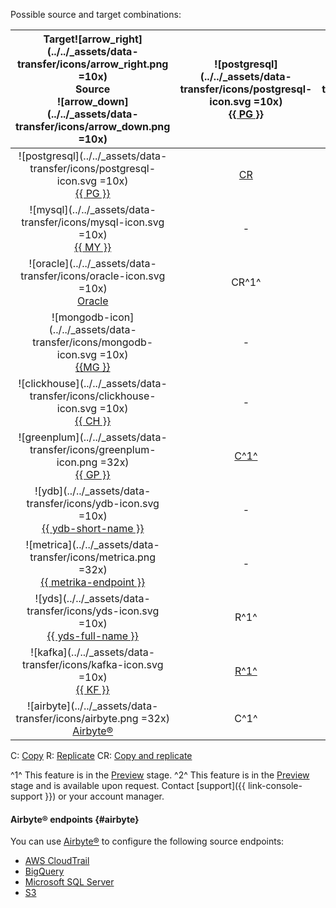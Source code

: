 Possible source and target combinations:



| Target![arrow_right](../../_assets/data-transfer/icons/arrow_right.png =10x)<br>Source<br>![arrow_down](../../_assets/data-transfer/icons/arrow_down.png =10x) | ![postgresql](../../_assets/data-transfer/icons/postgresql-icon.svg =10x)<br>[{{ PG }}](../../data-transfer/operations/endpoint/target/postgresql.md) | ![mysql](../../_assets/data-transfer/icons/mysql-icon.svg =10x)<br>[{{ MY }}](../../data-transfer/operations/endpoint/target/mysql.md) | ![mongodb](../../_assets/data-transfer/icons/mongodb-icon.svg =10x)<br>[{{ MG }}](../../data-transfer/operations/endpoint/target/mongodb.md) | ![clickhouse](../../_assets/data-transfer/icons/clickhouse-icon.svg =10x)<br>[{{ CH }}](../../data-transfer/operations/endpoint/target/clickhouse.md) | ![greenplum](../../_assets/data-transfer/icons/greenplum-icon.png =32x)<br>[{{ GP }}](../../data-transfer/operations/endpoint/target/greenplum.md) | ![ydb](../../_assets/data-transfer/icons/ydb-icon.svg =10x)<br>[{{ ydb-short-name }}](../../data-transfer/operations/endpoint/target/yandex-database.md) | ![object storage](../../_assets/data-transfer/icons/object-storage-icon.svg =10x)<br>[Object Storage](../../data-transfer/operations/endpoint/target/object-storage.md) | ![apache kafka](../../_assets/data-transfer/icons/kafka-icon.svg =10x)<br>[Apache Kafka](../../data-transfer/operations/endpoint/target/kafka.md) | ![yds](../../_assets/data-transfer/icons/yds-icon.svg =10x)<br>[YDS](../../data-transfer/operations/endpoint/target/data-streams.md) | ![elasticsearch](../../_assets/data-transfer/icons/elasticsearch-icon.png =32x)<br>[{{ ES }}](../../data-transfer/operations/endpoint/target/elasticsearch.md) | ![opensearch](../../_assets/data-transfer/icons/opensearch-icon.png =32x)<br>[{{ OS }}](../../data-transfer/operations/endpoint/target/opensearch.md) | ![arrow_left](../../_assets/data-transfer/icons/arrow_left.png =10x)Target<br>Source<br>![arrow_down](../../_assets/data-transfer/icons/arrow_down.png =10x) |
|:--------------------------------------------------------------------------------------------------------------------------------------------------------------:|:-----------------------------------------------------------------------------------------------------------------------------------------------------:|:--------------------------------------------------------------------------------------------------------------------------------------:|:--------------------------------------------------------------------------------------------------------------------------------------------:|:-----------------------------------------------------------------------------------------------------------------------------------------------------:|:--------------------------------------------------------------------------------------------------------------------------------------------------:|:--------------------------------------------------------------------------------------------------------------------------------------------------------:|:-----------------------------------------------------------------------------------------------------------------------------------------------------------------------:|:-------------------------------------------------------------------------------------------------------------------------------------------------:|:------------------------------------------------------------------------------------------------------------------------------------:|:--------------------------------------------------------------------------------------------------------------------------------------------------------------:|:-----------------------------------------------------------------------------------------------------------------------------------------------------:|:------------------------------------------------------------------------------------------------------------------------------------------------------------:|
|     ![postgresql](../../_assets/data-transfer/icons/postgresql-icon.svg =10x)<br>[{{ PG }}](../../data-transfer/operations/endpoint/source/postgresql.md)      |                                                [CR](../../data-transfer/tutorials/managed-postgresql)                                                 |                                                                   -                                                                    |                                                                      -                                                                       |                                                [CR](../../data-transfer/tutorials/rdbms-to-clickhouse)                                                |                                             [C^1^](../../data-transfer/tutorials/managed-greenplum.md)                                             |                                                   [CR^1^](../../data-transfer/tutorials/mpg-to-ydb.md)                                                   |                                                       [C^1^](../../data-transfer/tutorials/mpg-to-objstorage.md)                                                        |                                                  [CR](../../data-transfer/tutorials/cdc-mpg.md)                                                   |                                         [CR^1^](../../data-transfer/tutorials/mpg-to-yds.md)                                         |                                                                              C^2^                                                                              |                                                                         C^2^                                                                          |    ![postgresql](../../_assets/data-transfer/icons/postgresql-icon.svg =10x)<br>[{{ PG }}](../../data-transfer/operations/endpoint/source/postgresql.md)     |
|             ![mysql](../../_assets/data-transfer/icons/mysql-icon.svg =10x)<br>[{{ MY }}](../../data-transfer/operations/endpoint/source/mysql.md)             |                                                                           -                                                                           |                                           [C](../../data-transfer/tutorials/managed-mysql)R                                            |                                                                      -                                                                       |                                                [CR](../../data-transfer/tutorials/mysql-to-clickhouse)                                                |                                                                         -                                                                          |                                              [CR^1^](../../data-transfer/tutorials/managed-mysql-to-ydb.md)                                              |                                                       [C^1^](../../data-transfer/tutorials/mmy-objs-migration.md)                                                       |                                                  [CR](../../data-transfer/tutorials/cdc-mmy.md)                                                   |                                         [CR^1^](../../data-transfer/tutorials/mmy-to-yds.md)                                         |                                                                               -                                                                                |                                                                           -                                                                           |            ![mysql](../../_assets/data-transfer/icons/mysql-icon.svg =10x)<br>[{{ MY }}](../../data-transfer/operations/endpoint/source/mysql.md)            |
|            ![oracle](../../_assets/data-transfer/icons/oracle-icon.svg =10x)<br>[Oracle](../../data-transfer/operations/endpoint/source/oracle.md)             |                                                                         CR^1^                                                                         |                                                                   -                                                                    |                                                                      -                                                                       |                                                                         CR^1^                                                                         |                                                                         -                                                                          |                                                                            -                                                                             |                                                                                    -                                                                                    |                                                                         -                                                                         |                                                                  -                                                                   |                                                                               -                                                                                |                                                                           -                                                                           |           ![oracle](../../_assets/data-transfer/icons/oracle-icon.svg =10x)<br>[Oracle](../../data-transfer/operations/endpoint/source/oracle.md)            |
|        ![mongodb-icon](../../_assets/data-transfer/icons/mongodb-icon.svg =10x)<br>[{{MG }}](../../data-transfer/operations/endpoint/source/mongodb.md)        |                                                                           -                                                                           |                                                                   -                                                                    |                                            [CR](../../data-transfer/tutorials/managed-mongodb.md)                                            |                                                                           -                                                                           |                                                                         -                                                                          |                                                                            -                                                                             |                                                                                  C^1^                                                                                   |                                                                         -                                                                         |                                                                  -                                                                   |                                                                               -                                                                                |                                                                           -                                                                           |      ![mongodb-icon](../../_assets/data-transfer/icons/mongodb-icon.svg =10x)<br>[{{ MG }}](../../data-transfer/operations/endpoint/source/mongodb.md)       |
|     ![clickhouse](../../_assets/data-transfer/icons/clickhouse-icon.svg =10x)<br>[{{ CH }}](../../data-transfer/operations/endpoint/source/clickhouse.md)      |                                                                           -                                                                           |                                                                   -                                                                    |                                                                      -                                                                       |                                                 [C](../../data-transfer/tutorials/managed-clickhouse)                                                 |                                                                         -                                                                          |                                                                            -                                                                             |                                                                                    -                                                                                    |                                                                         -                                                                         |                                                                  -                                                                   |                                                                               -                                                                                |                                                                           -                                                                           |    ![clickhouse](../../_assets/data-transfer/icons/clickhouse-icon.svg =10x)<br>[{{ CH }}](../../data-transfer/operations/endpoint/source/clickhouse.md)     |
|       ![greenplum](../../_assets/data-transfer/icons/greenplum-icon.png =32x)<br>[{{ GP }}](../../data-transfer/operations/endpoint/source/greenplum.md)       |                                           [C^1^](../../data-transfer/tutorials/greenplum-to-postgresql.md)                                            |                                                                   -                                                                    |                                                                      -                                                                       |                                             [C](../../data-transfer/tutorials/greenplum-to-clickhouse.md)                                             |                                             [C^1^](../../data-transfer/tutorials/managed-greenplum.md)                                             |                                                                            -                                                                             |                                                                                    -                                                                                    |                                                                         -                                                                         |                                                                  -                                                                   |                                                                               -                                                                                |                                                                           -                                                                           |      ![greenplum](../../_assets/data-transfer/icons/greenplum-icon.png =32x)<br>[{{ GP }}](../../data-transfer/operations/endpoint/source/greenplum.md)      |
|          ![ydb](../../_assets/data-transfer/icons/ydb-icon.svg =10x)<br>[{{ ydb-short-name }}](../../data-transfer/operations/endpoint/source/ydb.md)          |                                                                           -                                                                           |                                                                   -                                                                    |                                                                      -                                                                       |                                                                         CR^1^                                                                         |                                                                         -                                                                          |                                                                            -                                                                             |                                                                                  C^1^                                                                                   |                                                 [R^2^](../../data-transfer/tutorials/cdc-ydb.md)                                                  |                                         [R^2^](../../data-transfer/tutorials/ydb-to-yds.md)                                          |                                                                               -                                                                                |                                                                           -                                                                           |         ![ydb](../../_assets/data-transfer/icons/ydb-icon.svg =10x)<br>[{{ ydb-short-name }}](../../data-transfer/operations/endpoint/source/ydb.md)         |
|     ![metrica](../../_assets/data-transfer/icons/metrica.png =32x)<br>[{{ metrika-endpoint }}](../../data-transfer/operations/endpoint/source/metrika.md)      |                                                                           -                                                                           |                                                                   -                                                                    |                                                                      -                                                                       |                                              [R](../../data-transfer/tutorials/metrika-to-clickhouse.md)                                              |                                                                         -                                                                          |                                                                            -                                                                             |                                                                                    -                                                                                    |                                                                         -                                                                         |                                                                  -                                                                   |                                                                               -                                                                                |                                                                           -                                                                           |    ![metrica](../../_assets/data-transfer/icons/metrica.png =32x)<br>[{{ metrika-endpoint }}](../../data-transfer/operations/endpoint/source/metrika.md)     |
|      ![yds](../../_assets/data-transfer/icons/yds-icon.svg =10x)<br>[{{ yds-full-name }}](../../data-transfer/operations/endpoint/source/data-streams.md)      |                                                                         R^1^                                                                          |                                                                  R^1^                                                                  |                                                                     R^1^                                                                     |                                              [R^1^](../../data-transfer/tutorials/yds-to-clickhouse.md)                                               |                                                                        R^1^                                                                        |                                                                           R^1^                                                                           |                                                       [R^1^](../../data-transfer/tutorials/yds-to-objstorage.md)                                                        |                                                                       R^1^                                                                        |                                                                 R^1^                                                                 |                                                                              R^2^                                                                              |                                                                         R^2^                                                                          |     ![yds](../../_assets/data-transfer/icons/yds-icon.svg =10x)<br>[{{ yds-full-name }}](../../data-transfer/operations/endpoint/source/data-streams.md)     |
|             ![kafka](../../_assets/data-transfer/icons/kafka-icon.svg =10x)<br>[{{ KF }}](../../data-transfer/operations/endpoint/source/kafka.md)             |                                                  [R^1^](../../data-transfer/tutorials/mkf-to-mpg.md)                                                  |                                          [R^1^](../../data-transfer/tutorials/mkf-to-mmy.md)                                           |                                             [R^1^](../../data-transfer/tutorials/mkf-to-mmg.md)                                              |                                                   [R^2^](../../data-transfer/tutorials/mkf-to-mch)                                                    |                                        [R^1^](../../data-transfer/tutorials/managed-kafka-to-greenplum.md)                                         |                                                   [R^1^](../../data-transfer/tutorials/mkf-to-ydb.md)                                                    |                                                                                  R^1^                                                                                   |                                                [R^1^](../../data-transfer/tutorials/mkf-to-mkf.md)                                                |                                         [R^1^](../../data-transfer/tutorials/mkf-to-yds.md)                                          |                                                      [R^2^](../../data-transfer/tutorials/mkf-to-mes.md)                                                       |                                                  [R^2^](../../data-transfer/tutorials/mkf-to-mos.md)                                                  |            ![kafka](../../_assets/data-transfer/icons/kafka-icon.svg =10x)<br>[{{ KF }}](../../data-transfer/operations/endpoint/source/kafka.md)            |
|                                     ![airbyte](../../_assets/data-transfer/icons/airbyte.png =32x)<br>[Airbyte®](#airbyte)                                     |                                                                         C^1^                                                                          |                                                                   C1                                                                   |                                                                     C^1^                                                                     |                                                                         C^1^                                                                          |                                                                         -                                                                          |                                                                           C^1^                                                                           |                                                                                    -                                                                                    |                                                                         -                                                                         |                                                                  -                                                                   |                                                                               -                                                                                |                                                                           -                                                                           |                                    ![airbyte](../../_assets/data-transfer/icons/airbyte.png =32x)<br>[Airbyte®](#airbyte)                                    |








C: [Copy](../../data-transfer/concepts/transfer-lifecycle.md#copy)
R: [Replicate](../../data-transfer/concepts/transfer-lifecycle.md#replication)
CR: [Copy and replicate](../../data-transfer/concepts/transfer-lifecycle.md#copy-and-replication)


^1^ This feature is in the [Preview](../../overview/concepts/launch-stages.md) stage.
^2^ This feature is in the [Preview](../../overview/concepts/launch-stages.md) stage and is available upon request. Contact [support]({{ link-console-support }}) or your account manager.


#### Airbyte® endpoints {#airbyte}

You can use [Airbyte®](https://docs.airbyte.com/category/sources) to configure the following source endpoints:

* [AWS CloudTrail](../../data-transfer/operations/endpoint/source/aws-cloudtrail.md)
* [BigQuery](../../data-transfer/operations/endpoint/source/bigquery.md)
* [Microsoft SQL Server](../../data-transfer/operations/endpoint/source/mssql.md)
* [S3](../../data-transfer/operations/endpoint/source/s3.md)